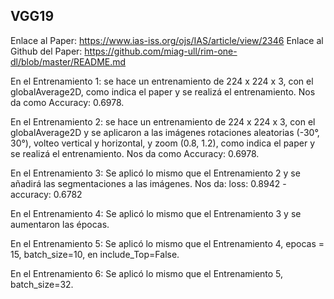 <h2>VGG19</h2>

Enlace al Paper: https://www.ias-iss.org/ojs/IAS/article/view/2346
Enlace al Github del Paper: https://github.com/miag-ull/rim-one-dl/blob/master/README.md


En el Entrenamiento 1: se hace un entrenamiento de 224 x 224 x 3, con el globalAverage2D, como indica el paper y se realizá el entrenamiento. Nos da como Accuracy: 0.6978.

En el Entrenamiento 2: se hace un entrenamiento de 224 x 224 x 3, con el globalAverage2D y se aplicaron a las imágenes rotaciones aleatorias
(-30°, 30°), volteo vertical y horizontal, y zoom (0.8, 1.2), como indica el paper y se realizá el entrenamiento. Nos da como Accuracy: 0.6978.

En el Entrenamiento 3: Se aplicó lo mismo que el Entrenamiento 2 y se añadirá las segmentaciones a las imágenes. Nos da: loss: 0.8942 - accuracy: 0.6782

En el Entrenamiento 4: Se aplicó lo mismo que el Entrenamiento 3 y se aumentaron las épocas. 

En el Entrenamiento 5: Se aplicó lo mismo que el Entrenamiento 4, epocas = 15, batch_size=10, en include_Top=False.

En el Entrenamiento 6: Se aplicó lo mismo que el Entrenamiento 5, batch_size=32.

